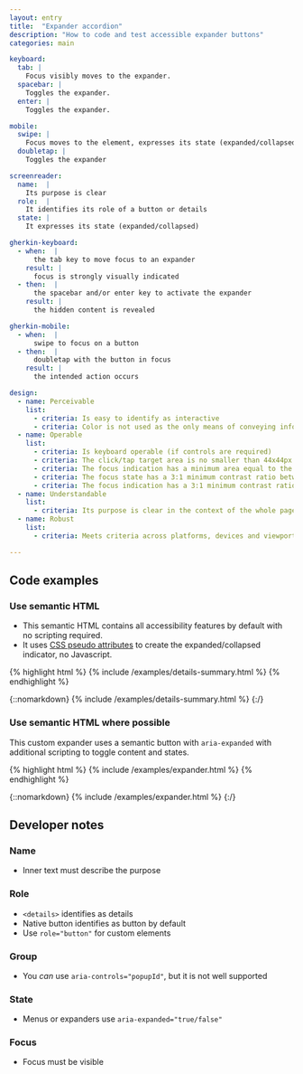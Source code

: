 ```yaml
---
layout: entry
title:  "Expander accordion"
description: "How to code and test accessible expander buttons"
categories: main

keyboard:
  tab: |
    Focus visibly moves to the expander.
  spacebar: |
    Toggles the expander.
  enter: |
    Toggles the expander.

mobile:
  swipe: |
    Focus moves to the element, expresses its state (expanded/collapsed)
  doubletap: |
    Toggles the expander

screenreader:
  name:  |
    Its purpose is clear
  role:  |
    It identifies its role of a button or details
  state: |
    It expresses its state (expanded/collapsed)

gherkin-keyboard: 
  - when:  |
      the tab key to move focus to an expander
    result: |
      focus is strongly visually indicated
  - then:  |
      the spacebar and/or enter key to activate the expander
    result: |
      the hidden content is revealed

gherkin-mobile:
  - when:  |
      swipe to focus on a button
  - then:  |
      doubletap with the button in focus
    result: |
      the intended action occurs

design:
  - name: Perceivable
    list:
      - criteria: Is easy to identify as interactive
      - criteria: Color is not used as the only means of conveying information (expanded/collapsed)
  - name: Operable
    list:
      - criteria: Is keyboard operable (if controls are required)
      - criteria: The click/tap target area is no smaller than 44x44px
      - criteria: The focus indication has a minimum area equal to the width of the element and 2px in height
      - criteria: The focus state has a 3:1 minimum contrast ratio between the default and focused states
      - criteria: The focus indication has a 3:1 minimum contrast ratio against adjacent elements
  - name: Understandable
    list:
      - criteria: Its purpose is clear in the context of the whole page
  - name: Robust
    list:
      - criteria: Meets criteria across platforms, devices and viewports

---
```



## Code examples

### Use semantic HTML

- This semantic HTML contains all accessibility features by default with no scripting required.
- It uses [CSS pseudo attributes](https://github.com/tmobile/magentaA11y/blob/main/_sass/modules/_details-summary.scss) to create the expanded/collapsed indicator, no Javascript.


{% highlight html %}
{% include /examples/details-summary.html %}
{% endhighlight %}

{::nomarkdown}
<example>
{% include /examples/details-summary.html %}
</example>
{:/}

### Use semantic HTML where possible
This custom expander uses a semantic button with `aria-expanded` with additional scripting to toggle content and states.

{% highlight html %}
{% include /examples/expander.html %}
{% endhighlight %}

{::nomarkdown}
<example>
{% include /examples/expander.html %}
</example>
{:/}


## Developer notes

### Name
- Inner text must describe the purpose

### Role
- `<details>` identifies as details
- Native button identifies as button by default
- Use `role="button"` for custom elements

### Group
- You *can* use `aria-controls="popupId"`, but it is not well supported

### State
- Menus or expanders use `aria-expanded="true/false"` 

### Focus
- Focus must be visible


